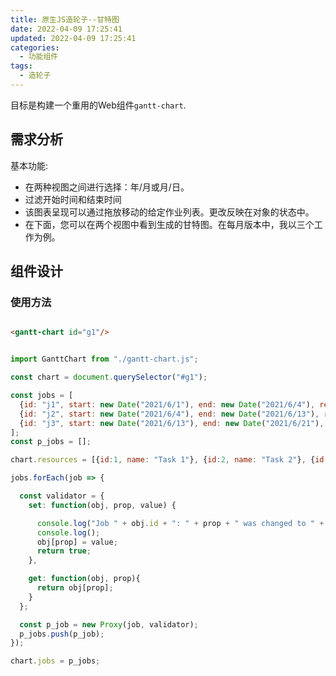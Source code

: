 ```yaml
---
title: 原生JS造轮子--甘特图
date: 2022-04-09 17:25:41
updated: 2022-04-09 17:25:41
categories:
  - 功能组件
tags:
  - 造轮子
---
```


目标是构建一个重用的Web组件`gantt-chart`.

## 需求分析

基本功能:

- 在两种视图之间进行选择：年/月或月/日。
- 过滤开始时间和结束时间
- 该图表呈现可以通过拖放移动的给定作业列表。更改反映在对象的状态中。
- 在下面，您可以在两个视图中看到生成的甘特图。在每月版本中，我以三个工作为例。

## 组件设计

### 使用方法

```html

<gantt-chart id="g1"/>

```

```javascript

import GanttChart from "./gantt-chart.js";

const chart = document.querySelector("#g1");

const jobs = [
  {id: "j1", start: new Date("2021/6/1"), end: new Date("2021/6/4"), resource: 1},
  {id: "j2", start: new Date("2021/6/4"), end: new Date("2021/6/13"), resource: 2},
  {id: "j3", start: new Date("2021/6/13"), end: new Date("2021/6/21"), resource: 3},
];
const p_jobs = [];

chart.resources = [{id:1, name: "Task 1"}, {id:2, name: "Task 2"}, {id:3, name: "Task 3"}, {id:4, name: "Task 4"}];

jobs.forEach(job => {

  const validator = {
    set: function(obj, prop, value) {

      console.log("Job " + obj.id + ": " + prop + " was changed to " + value);
      console.log();
      obj[prop] = value;
      return true;
    },

    get: function(obj, prop){
      return obj[prop];
    }
  };

  const p_job = new Proxy(job, validator);
  p_jobs.push(p_job);
});

chart.jobs = p_jobs;


```







